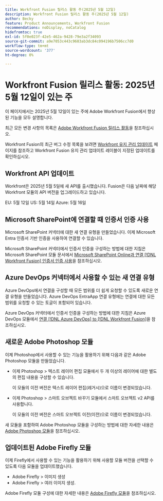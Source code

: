```yaml
---
title: Workfront Fusion 릴리스 활동 주(2025년 5월 12일)
description: Workfront Fusion 릴리스 활동 주(2025년 5월 12일)
author: Becky
feature: Product Announcements, Workfront Fusion
recommendations: noDisplay, noCatalog
hidefromtoc: true
exl-id: 5f0e023f-42e5-462a-9428-79e3a2f34093
source-git-commit: a9e7053c443c9603ab3dc84c094196b7506cc7d0
workflow-type: tm+mt
source-wordcount: '377'
ht-degree: 0%

---
```


# Workfront Fusion 릴리스 활동: 2025년 5월 12일이 있는 주

이 페이지에서는 2025년 5월 12일이 있는 주에 Adobe Workfront Fusion에서 향상된 기능을 모두 설명합니다.

최근 모든 변경 사항의 목록은 [Adobe Workfront Fusion 릴리스 활동](/help/workfront-fusion/fusion-product-releases/fusion-release-activity.md)을 참조하십시오.

Workfront Fusion의 최근 버그 수정 목록을 보려면 [Workfront 유지 관리 업데이트](https://experienceleague.adobe.com/ko/docs/workfront-known-issues/releases/current-updates) 페이지를 참조하고 Workfront Fusion 유지 관리 업데이트 레이블이 지정된 업데이트를 확인하십시오.

## Workfront API 업데이트

Workfront은 2025년 5월 5일에 새 API를 출시했습니다. Fusion은 다음 날짜에 해당 Workfront 모듈의 API 버전을 업그레이드하고 있습니다.

EU: 5월 12일
US: 5월 14일
Azure: 5월 16일

## Microsoft SharePoint에 연결할 때 인증서 인증 사용

Microsoft SharePoint 커넥터에 대한 새 연결 유형을 만들었습니다. 이제 Microsoft Entra 인증서 기반 인증을 사용하여 연결할 수 있습니다.

Microsoft SharePoint 커넥터에서 인증서 인증을 구성하는 방법에 대한 지침은 Microsoft SharePoint 모듈 문서에서 [Microsoft SharePoint Online과 연결 [!DNL Workfront Fusion] 인증서 인증 사용](/help/workfront-fusion/references/apps-and-modules/third-party-connectors/sharepoint-modules.md#connect-microsoft-sharepoint-online-to-workfront-fusion-using-certificate-authorization)을 참조하십시오.

## Azure DevOps 커넥터에서 사용할 수 있는 새 연결 유형

Azure DevOps에서 연결을 구성할 때 모든 범위를 더 쉽게 요청할 수 있도록 새로운 연결 유형을 만들었습니다. Azure DevOps EntraApp 연결 유형에는 연결에 대한 모든 범위를 요청할 수 있는 토글이 포함되어 있습니다.

Azure DevOps 커넥터에서 인증서 인증을 구성하는 방법에 대한 지침은 Azure DevOps 모듈에서 [연결 [!DNL Azure DevOps] to [!DNL Workfront Fusion]](/help/workfront-fusion/references/apps-and-modules/third-party-connectors/azure-dev-ops.md#connect-azure-devops-to-workfront-fusion)을 참조하십시오.

## 새로운 Adobe Photoshop 모듈

이제 Photoshop에서 사용할 수 있는 기능을 활용하기 위해 다음과 같은 Adobe Photoshop 모듈을 만들었습니다.

* 이제 Photoshop > 텍스트 레이어 편집 모듈에서 두 개 이상의 레이어에 대한 별도의 편집 내용을 구성할 수 있습니다.

  이 모듈의 이전 버전은 텍스트 레이어 편집(레거시)으로 이름이 변경되었습니다.
* 이제 Photoshop > 스마트 오브젝트 바꾸기 모듈에서 스마트 오브젝트 v2 API를 사용합니다.

  이 모듈의 이전 버전은 스마트 오브젝트 이전(이전)으로 이름이 변경되었습니다.

새 모듈을 포함하여 Adobe Photoshop 모듈을 구성하는 방법에 대한 자세한 내용은 [Adobe Photoshop 모듈](/help/workfront-fusion/references/apps-and-modules/adobe-connectors/adobe-photoshop-modules.md)을 참조하십시오.

## 업데이트된 Adobe Firefly 모듈

이제 Firefly에서 사용할 수 있는 기능을 활용하기 위해 사용할 모듈 버전을 선택할 수 있도록 다음 모듈을 업데이트했습니다.

* Adobe Firefly > 이미지 생성
* Adobe Firefly > 여러 이미지 생성.

Adobe Firefly 모듈 구성에 대한 자세한 내용은 [Adobe Firefly 모듈](/help/workfront-fusion/references/apps-and-modules/adobe-connectors/adobe-firefly-modules.md)을 참조하십시오.
